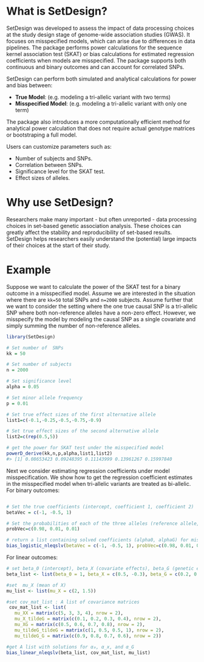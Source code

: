 

# What is SetDesign?

SetDesign was developed to assess the impact of data processing choices at the study design stage of genome-wide association studies (GWAS). It focuses on misspecified models, which can arise due to differences in data pipelines. The package performs power calculations for the sequence kernel association test (SKAT) or bias calculations for estimated regression coefficients when models are misspecified. The package supports both continuous and binary outcomes and can account for correlated SNPs.

 SetDesign can perform both simulated and analytical calculations for power and bias between:

- **True Model**: (e.g. modeling a tri-allelic variant with two terms)
- **Misspecified Model**: (e.g. modeling a tri-allelic variant with only one term)

The package also introduces a more computationally efficient method for analytical power calculation that does not require actual genotype matrices or bootstraping a full model.

Users can customize parameters such as:

- Number of subjects and SNPs.
- Correlation between SNPs.
- Significance level for the SKAT test.
- Effect sizes of alleles.


# Why use SetDesign?

Researchers make many important - but often unreported - data processing choices in set-based genetic association analysis. These choices can greatly affect the stability and reproducibility of set-based results. SetDesign helps researchers easily understand the (potential) large impacts of their choices at the start of their study.

# Example

Suppose we want to calculate the power of the SKAT test for a binary outcome in a misspecified model. Assume we are interested in the situation where there are `kk=50` total SNPs and `n=2000` subjects. Assume further that we want to consider the setting where the one true causal SNP is a tri-allelic SNP where both non-reference alleles have a non-zero effect. However, we misspecify the model by modeling the causal SNP as a single covariate and simply summing the number of non-reference alleles. 

``` r
library(SetDesign)

# Set number of  SNPs
kk = 50

# Set number of subjects
n = 2000

# Set significance level
alpha = 0.05

# Set minor allele frequency
p = 0.01

# Set true effect sizes of the first alternative allele
list1=c(-0.1,-0.25,-0.5,-0.75,-0.9)

# Set true effect sizes of the second alternative allele
list2=c(rep(0.5,5))

# get the power for SKAT test under the misspecified model
powerD_derive(kk,n,p,alpha,list1,list2)
#> [1] 0.08653423 0.09248395 0.11143999 0.13961267 0.15997840
```


Next we consider estimating regression coefficients under model misspecification. We show how to get the regression coefficient estimates in the misspecified model when tri-allelic variants are treated as bi-allelic. 
 For binary outcomes: 

``` r

# Set the true coefficients (intercept, coefficient 1, coefficient 2)
betaVec = c(-1, -0.5, 1)

# Set the probabilities of each of the three alleles (reference allele, effect alelle 1, effect allele 2)
probVec=c(0.98, 0.01, 0.01)

# return a list containing solved coefficients (alpha0, alphaG) for misspecified model
bias_logistic_nleqslv(betaVec = c(-1, -0.5, 1), probVec=c(0.98, 0.01, 0.01))$x
```
For linear outcomes: 

```r
# set beta_0 (intercept), beta_X (covariate effects), beta_G (genetic effects)
beta_list <- list(beta_0 = 1, beta_X = c(0.5, -0.3), beta_G = c(0.2, 0.4))

#set  mu_X (mean of X)
mu_list <- list(mu_X = c(2, 1.5))

#set cov_mat_list : A list of covariance matrices
 cov_mat_list <- list(
   mu_XX = matrix(c(5, 3, 3, 4), nrow = 2),
   mu_X_tildeG = matrix(c(0.1, 0.2, 0.3, 0.4), nrow = 2),
   mu_XG = matrix(c(0.5, 0.6, 0.7, 0.8), nrow = 2),
   mu_tildeG_tildeG = matrix(c(1, 0.5, 0.5, 1), nrow = 2),
   mu_tildeG_G = matrix(c(0.9, 0.8, 0.7, 0.6), nrow = 2))

#get A list with solutions for α₀, α_x, and α_G
bias_linear_nleqslv(beta_list, cov_mat_list, mu_list)
```
